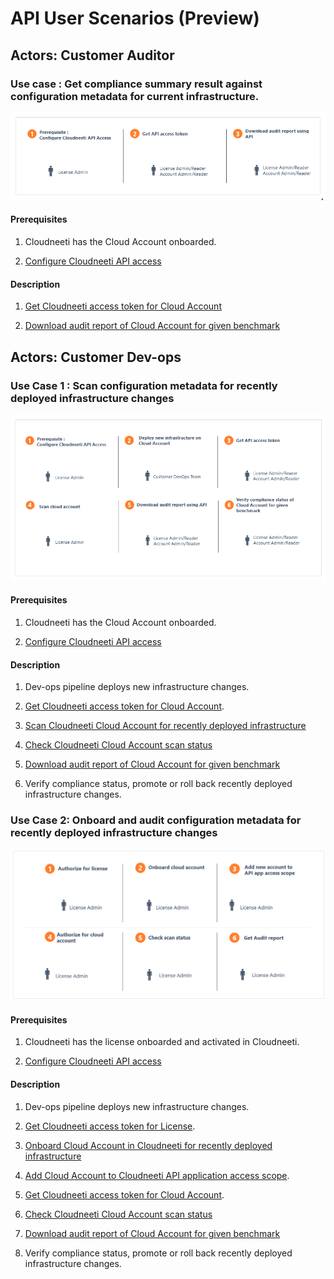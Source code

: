 # API User Scenarios (Preview)

## Actors: Customer Auditor

### Use case : Get compliance summary result against configuration metadata for current infrastructure.

![Auditor Use Case](.././images/customerAPI/apiUseCaseAuditor.png#thumbnail_1)

#### Prerequisites

1. Cloudneeti has the Cloud Account onboarded.

2. [Configure Cloudneeti API access](../../administratorGuide/configureCloudneetiAPIAccess/)

#### Description

1. [Get Cloudneeti access token for Cloud Account](../../administratorGuide/configureCloudneetiAPIAccess/#account-token/)

2. [Download audit report of Cloud Account for given benchmark](../../userGuide/auditReportAPI/)
 

## Actors: Customer Dev-ops

### Use Case 1 : Scan configuration metadata for recently deployed infrastructure changes

![Devops Use Case](.././images/customerAPI/apiUseCaseDevops.png#thumbnail_1)

#### Prerequisites

1. Cloudneeti has the Cloud Account onboarded.

2. [Configure Cloudneeti API access](../../administratorGuide/configureCloudneetiAPIAccess/)

#### Description
1. Dev-ops pipeline deploys new infrastructure changes.

2. [Get Cloudneeti access token for Cloud Account](../../administratorGuide/configureCloudneetiAPIAccess/#account-token/).

3. [Scan Cloudneeti Cloud Account for recently deployed infrastructure](../../userGuide/initiateScanAPI/)

4. [Check Cloudneeti Cloud Account scan status](../../userGuide/scanStatusAPI/)

5. [Download audit report of Cloud Account for given benchmark](../../userGuide/auditReportAPI/)

6. Verify compliance status, promote or roll back recently deployed infrastructure changes.



### Use Case 2: Onboard and audit configuration metadata for recently deployed infrastructure changes

![Devops Use Case](.././images/customerAPI/apiUseCaseOnboard.png#thumbnail_1)

#### Prerequisites

1. Cloudneeti has the license onboarded and activated in Cloudneeti.

2. [Configure Cloudneeti API access](../../administratorGuide/configureCloudneetiAPIAccess/)

#### Description
1. Dev-ops pipeline deploys new infrastructure changes.

2. [Get Cloudneeti access token for License](../../administratorGuide/configureCloudneetiAPIAccess/#license-token/).

3. [Onboard Cloud Account in Cloudneeti for recently deployed infrastructure](../../userGuide/onboardCloudAccount/)

4. [Add Cloud Account to Cloudneeti API application access scope](../../userGuide/updateAPIAppAccessScope/).

5. [Get Cloudneeti access token for Cloud Account](../../administratorGuide/configureCloudneetiAPIAccess/#account-token/).

5. [Check Cloudneeti Cloud Account scan status](../../userGuide/scanStatusAPI/)

5. [Download audit report of Cloud Account for given benchmark](../../userGuide/auditReportAPI/)

6. Verify compliance status, promote or roll back recently deployed infrastructure changes.
